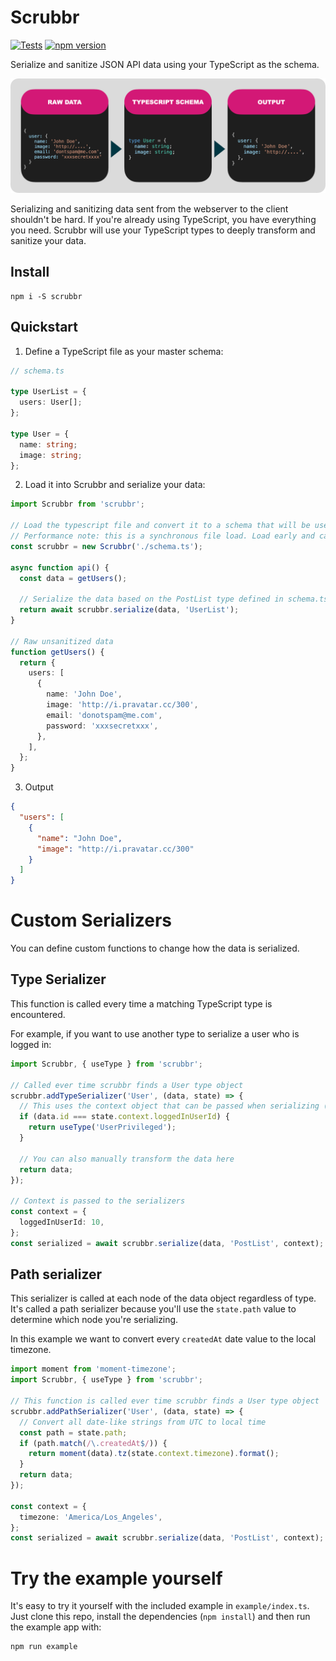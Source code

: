# Scrubbr

[![Tests](https://github.com/jgillick/scrubbr/actions/workflows/test.yml/badge.svg)](https://github.com/jgillick/scrubbr/actions)
[![npm version](https://img.shields.io/npm/v/scrubbr)](https://badge.fury.io/js/scrubbr)

<!-- [![downloads](https://img.shields.io/npm/dm/Scrubbr)](https://www.npmjs.com/package/scrubbr) -->

Serialize and sanitize JSON API data using your TypeScript as the schema.

![Simple Example](https://github.com/jgillick/scrubbr/raw/main/example.png)

Serializing and sanitizing data sent from the webserver to the client shouldn't be hard. If you're already using TypeScript, you have everything you need. Scrubbr will use your TypeScript types to deeply transform and sanitize your data.

## Install

```shell
npm i -S scrubbr
```

## Quickstart

1. Define a TypeScript file as your master schema:

```typescript
// schema.ts

type UserList = {
  users: User[];
};

type User = {
  name: string;
  image: string;
};
```

2. Load it into Scrubbr and serialize your data:

```typescript
import Scrubbr from 'scrubbr';

// Load the typescript file and convert it to a schema that will be used later.
// Performance note: this is a synchronous file load. Load early and cache to a shared variable.
const scrubbr = new Scrubbr('./schema.ts');

async function api() {
  const data = getUsers();

  // Serialize the data based on the PostList type defined in schema.ts
  return await scrubbr.serialize(data, 'UserList');
}

// Raw unsanitized data
function getUsers() {
  return {
    users: [
      {
        name: 'John Doe',
        image: 'http://i.pravatar.cc/300',
        email: 'donotspam@me.com',
        password: 'xxxsecretxxx',
      },
    ],
  };
}
```

3. Output

```json
{
  "users": [
    {
      "name": "John Doe",
      "image": "http://i.pravatar.cc/300"
    }
  ]
}
```

# Custom Serializers

You can define custom functions to change how the data is serialized.

## Type Serializer

This function is called every time a matching TypeScript type is encountered.

For example, if you want to use another type to serialize a user who is logged in:

```typescript
import Scrubbr, { useType } from 'scrubbr';

// Called ever time scrubbr finds a User type object
scrubbr.addTypeSerializer('User', (data, state) => {
  // This uses the context object that can be passed when serializing (see below)
  if (data.id === state.context.loggedInUserId) {
    return useType('UserPrivileged');
  }

  // You can also manually transform the data here
  return data;
});

// Context is passed to the serializers
const context = {
  loggedInUserId: 10,
};
const serialized = await scrubbr.serialize(data, 'PostList', context);
```

## Path serializer

This serializer is called at each node of the data object regardless of type. It's called a path serializer because you'll use the `state.path` value to determine which node you're serializing.

In this example we want to convert every `createdAt` date value to the local timezone.

```typescript
import moment from 'moment-timezone';
import Scrubbr, { useType } from 'scrubbr';

// This function is called ever time scrubbr finds a User type object
scrubbr.addPathSerializer('User', (data, state) => {
  // Convert all date-like strings from UTC to local time
  const path = state.path;
  if (path.match(/\.createdAt$/)) {
    return moment(data).tz(state.context.timezone).format();
  }
  return data;
});

const context = {
  timezone: 'America/Los_Angeles',
};
const serialized = await scrubbr.serialize(data, 'PostList', context);
```

# Try the example yourself

It's easy to try it yourself with the included example in `example/index.ts`. Just clone this repo, install the dependencies (`npm install`) and then run the example app with:

```shell
npm run example
```
